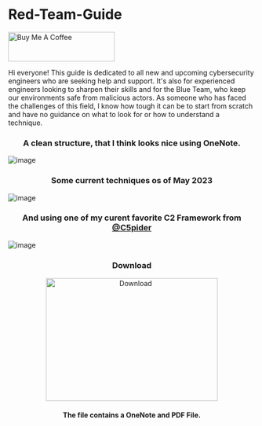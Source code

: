 # Red-Team-Guide

<a href="https://www.buymeacoffee.com/dmcxblue" target="_blank"><img src="https://cdn.buymeacoffee.com/buttons/v2/default-red.png" alt="Buy Me A Coffee" style="height: 60px !important;width: 217px !important;" ></a>

Hi everyone! This guide is dedicated to all new and upcoming cybersecurity engineers who are seeking help and support. It's also for experienced engineers looking to sharpen their skills and for the Blue Team, who keep our environments safe from malicious actors. As someone who has faced the challenges of this field, I know how tough it can be to start from scratch and have no guidance on what to look for or how to understand a technique. 

### <div align="center"> A clean structure, that I think looks nice using OneNote. </div>

![image](https://github.com/dmcxblue/Red-Team-Guide/assets/41899653/3f872df1-d106-42a5-b81d-6356c9cd76f9)

### <div align="center"> Some current techniques os of May 2023 </div>

![image](https://github.com/dmcxblue/Red-Team-Guide/assets/41899653/ee113a91-0815-4312-a080-8923bf03e4b4)

### <div align="center"> And using one of my curent favorite C2 Framework from <a href="https://twitter.com/C5pider" target="_blank">@C5pider</a> </div>

![image](https://github.com/dmcxblue/Red-Team-Guide/assets/41899653/487e5a39-735c-4caf-b5e1-f137bbba7322)

### <div align="center"> Download </div>

<div align="center"> <a href="https://2121993737-files.gitbook.io/~/files/v0/b/gitbook-x-prod.appspot.com/o/spaces%2F-MRh03Vwd4nuiUi3Oje7%2Fuploads%2Fy1seVZGWtwTeflnv1xzu%2FRed_Team_and_Operational_Security.zip?alt=media&token=2d38a749-6e5e-46b1-8e6e-f622efa9d7c7" target="_blank"><img src="https://gifdb.com/images/file/pusheen-cat-typing-on-laptop-qaijdy2fz46s179k.gif" alt="Download" style="height: 250px !important;width: 350px !important;"></a> </div>

#### <div align="center"> The file contains a OneNote and PDF File. </div>


